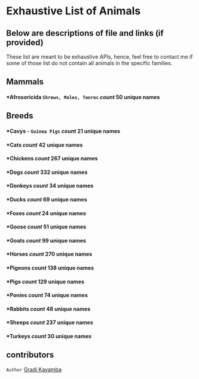 # Exhaustive List of Animals 
## Below are descriptions of file and links (if provided)

These list are meant to be exhaustive APIs, hence, feel free to contact me if some of those list do not contain all animals in the specific families.

## Mammals
#### *Afrosoricida `Shrews, Moles, Tenrec` _count_ 50 unique names

## Breeds
#### *Cavys - `Guinea Pigs` _count_ 21 unique names
#### *Cats _count_ 42 unique names
#### *Chickens _count_ 267 unique names
#### *Dogs _count_ 332 unique names
#### *Donkeys _count_ 34 unique names
#### *Ducks _count_ 69 unique names
#### *Foxes _count_ 24 unique names
#### *Goose _count_ 51 unique names
#### *Goats _count_ 99 unique names
#### *Horses _count_ 270 unique names
#### *Pigeons _count_ 138 unique names
#### *Pigs _count_ 129 unique names
#### *Ponies _count_ 74 unique names
#### *Rabbits _count_ 48 unique names
#### *Sheeps _count_ 237 unique names
#### *Turkeys _count_ 30 unique names


## contributors
`Author` [Gradi Kayamba](https://github.com/gradikay)

